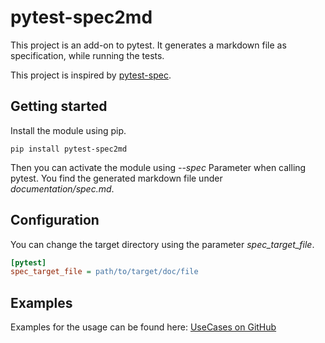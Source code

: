 # pytest-spec2md

This project is an add-on to pytest. It generates a markdown file as specification, while running the tests.

This project is inspired by [pytest-spec](https://github.com/pchomik/pytest-spec).

## Getting started

Install the module using pip.

```
pip install pytest-spec2md
```

Then you can activate the module using *--spec* Parameter when calling pytest. You find the generated markdown file
under *documentation/spec.md*.

## Configuration

You can change the target directory using the parameter *spec_target_file*.

```ini
[pytest]
spec_target_file = path/to/target/doc/file
```

## Examples

Examples for the usage can be found here: 
[UseCases on GitHub](https://github.com/mh7d/pytest-spec2md/tree/main/pytester_cases)
